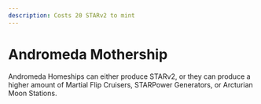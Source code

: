 ```yaml
---
description: Costs 20 STARv2 to mint
---
```


# Andromeda Mothership

Andromeda Homeships can either produce STARv2, or they can produce a higher amount of Martial Flip Cruisers, STARPower Generators, or Arcturian Moon Stations.&#x20;
